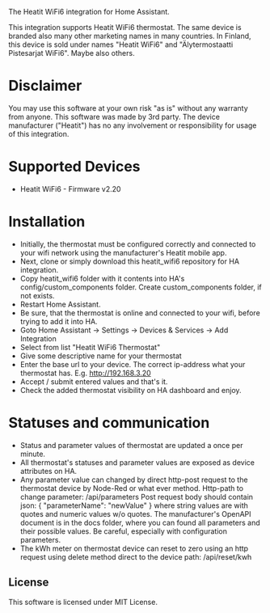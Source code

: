 The Heatit WiFi6 integration for Home Assistant.

This integration supports Heatit WiFi6 thermostat. 
The same device is branded also many other marketing names in many countries.
In Finland, this device is sold under names "Heatit WiFi6" and "Älytermostaatti Pistesarjat WiFi6". Maybe also others.

# Disclaimer
You may use this software at your own risk "as is" without any warranty from anyone.
This software was made by 3rd party. The device manufacturer ("Heatit") has no any involvement or responsibility for usage of this integration.

# Supported Devices
* Heatit WiFi6 - Firmware v2.20

# Installation
* Initially, the thermostat must be configured correctly and connected to your wifi network using the manufacturer's Heatit mobile app.
* Next, clone or simply download this heatit_wifi6 repository for HA integration.
* Copy heatit_wifi6 folder with it contents into HA's config/custom_components folder. Create custom_components folder, if not exists.
* Restart Home Assistant.
* Be sure, that the thermostat is online and connected to your wifi, before trying to add it into HA.
* Goto Home Assistant -> Settings -> Devices & Services -> Add Integration
* Select from list "Heatit WiFi6 Thermostat"
* Give some descriptive name for your thermostat
* Enter the base url to your device. The correct ip-address what your thermostat has. E.g. http://192.168.3.20
* Accept / submit entered values and that's it.
* Check the added thermostat visibility on HA dashboard and enjoy.

# Statuses and communication
* Status and parameter values of thermostat are updated a once per minute.
* All thermostat's statuses and parameter values are exposed as device attributes on HA.
* Any parameter value can changed by direct http-post request to the thermostat device by Node-Red or what ever method.
    Http-path to change parameter: /api/parameters
    Post request body should contain json: { "parameterName": "newValue" }  where string values are with quotes and numeric values w/o quotes.
    The manufacturer's OpenAPI document is in the docs folder, where you can found all parameters and their possible values.
    Be careful, especially with configuration parameters.
* The kWh meter on thermostat device can reset to zero using an http request using delete method direct to the device path: /api/reset/kwh

## License
This software is licensed under MIT License.
